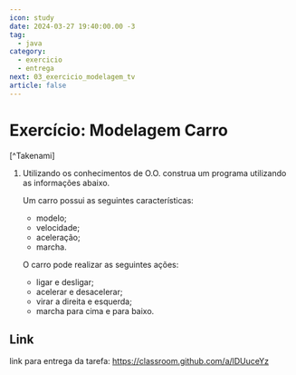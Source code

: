 ```yaml
---
icon: study
date: 2024-03-27 19:40:00.00 -3
tag:
  - java
category:
  - exercicio
  - entrega
next: 03_exercicio_modelagem_tv
article: false
---
```


# Exercício: Modelagem Carro

[^Takenami]


1. Utilizando os conhecimentos de O.O. construa um programa utilizando as informações abaixo. 
    
    Um carro possui as seguintes características:
    - modelo;
    - velocidade;
    - aceleração;
    - marcha.

    O carro pode realizar as seguintes ações:
    
    - ligar e desligar;
    - acelerar e desacelerar;
    - virar a direita e esquerda;
    - marcha para cima e para baixo.

## Link

link para entrega da tarefa: https://classroom.github.com/a/lDUuceYz

<!-- @include: ../../bib/bib.md -->